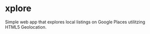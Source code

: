 # xplore
Simple web app that explores local listings on Google Places utilitzing HTML5 Geolocation.
